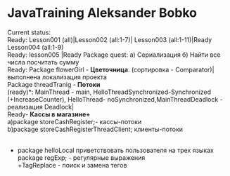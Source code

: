 # JavaTraining Aleksander Bobko
Current status:</br>
Ready: Lesson001 (all)|Lesson002 (all:1-7)| Lesson003 (all:1-11)|Ready Lesson004 (all:1-9)</br>
Ready: lesson005 |Ready Package quest: a) Сериализация б) Найти все числа посчитать сумму</br>
Ready: Package flowerGirl - <b>Цветочница</b>. (сортировка - Comparator)|</br>
выполнена локализация проекта
</br>
Package threadTranig - <b>Потоки</b></br>(ready)*: MainThread - main, HelloThreadSynchronized-Synchronized (+IncreaseCounter), HelloThread- noSynchronized,MainThreadDeadlock - реализация Deadlock|</br>
Ready- <b>Кассы в магазине+</b></br>
a)package storeCashRegister;- кассы-потоки</br>
b)package storeCashRegisterThreadClient; клиенты-потоки</br>
</br>
+ package helloLocal приветствовать пользователя на трех языках</br> 
package regExp; - регулярные выражения</br>
+TagReplace - поиск и замена тегов</br>